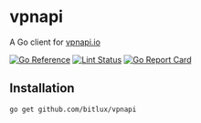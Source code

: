 # vpnapi
A Go client for [vpnapi.io](https://vpnapi.io)

[![Go Reference](https://pkg.go.dev/badge/github.com/bitlux/vpnapi.svg)](https://pkg.go.dev/github.com/bitlux/vpnapi)
[![Lint Status](https://github.com/bitlux/vpnapi/workflows/golangci-lint/badge.svg)](https://github.com/bitlux/vpnapi/actions?query=workflow%3Agolangci-lint)
[![Go Report Card](https://goreportcard.com/badge/github.com/bitlux/vpnapi)](https://goreportcard.com/report/github.com/bitlux/vpnapi)

## Installation

```
go get github.com/bitlux/vpnapi
```
